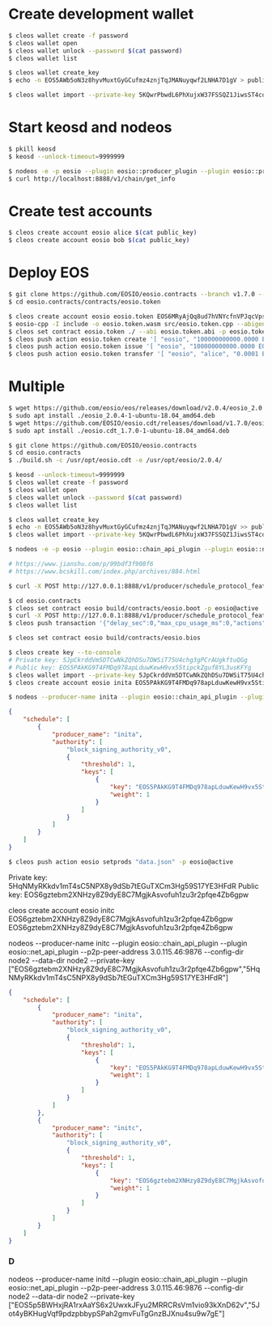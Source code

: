 # Create development wallet

```sh
$ cleos wallet create -f password
$ cleos wallet open
$ cleos wallet unlock --password $(cat password)
$ cleos wallet list

$ cleos wallet create_key
$ echo -n EOS5AWb5oN3z8hyvMuxtGyGCufmz4znjTqJMANuyqwf2LNHA7D1gV > public_key

$ cleos wallet import --private-key 5KQwrPbwdL6PhXujxW37FSSQZ1JiwsST4cqQzDeyXtP79zkvFD3
```

# Start keosd and nodeos

```sh
$ pkill keosd
$ keosd --unlock-timeout=9999999

$ nodeos -e -p eosio --plugin eosio::producer_plugin --plugin eosio::producer_api_plugin --plugin eosio::chain_api_plugin --plugin eosio::http_plugin --plugin eosio::history_plugin --plugin eosio::history_api_plugin --filter-on="*" --access-control-allow-origin='*' --contracts-console --http-validate-host=false --verbose-http-errors --max-transaction-time 31536000
$ curl http://localhost:8888/v1/chain/get_info
```

# Create test accounts

```sh
$ cleos create account eosio alice $(cat public_key)
$ cleos create account eosio bob $(cat public_key)
```

# Deploy EOS

```sh
$ git clone https://github.com/EOSIO/eosio.contracts --branch v1.7.0 --single-branch
$ cd eosio.contracts/contracts/eosio.token

$ cleos create account eosio eosio.token EOS6MRyAjQq8ud7hVNYcfnVPJqcVpscN5So8BhtHuGYqET5GDW5CV
$ eosio-cpp -I include -o eosio.token.wasm src/eosio.token.cpp --abigen
$ cleos set contract eosio.token ./ --abi eosio.token.abi -p eosio.token@active
$ cleos push action eosio.token create '[ "eosio", "100000000000.0000 EOS"]' -p eosio.token@active
$ cleos push action eosio.token issue '[ "eosio", "100000000000.0000 EOS", "memo" ]' -p eosio@active
$ cleos push action eosio.token transfer '[ "eosio", "alice", "0.0001 EOS", "memo" ]' -p eosio@active
```

# Multiple

```sh
$ wget https://github.com/eosio/eos/releases/download/v2.0.4/eosio_2.0.4-1-ubuntu-18.04_amd64.deb
$ sudo apt install ./eosio_2.0.4-1-ubuntu-18.04_amd64.deb
$ wget https://github.com/EOSIO/eosio.cdt/releases/download/v1.7.0/eosio.cdt_1.7.0-1-ubuntu-18.04_amd64.deb
$ sudo apt install ./eosio.cdt_1.7.0-1-ubuntu-18.04_amd64.deb

$ git clone https://github.com/EOSIO/eosio.contracts
$ cd eosio.contracts
$ ./build.sh -c /usr/opt/eosio.cdt -e /usr/opt/eosio/2.0.4/
```

```sh
$ keosd --unlock-timeout=9999999
$ cleos wallet create -f password
$ cleos wallet open
$ cleos wallet unlock --password $(cat password)
$ cleos wallet list

$ cleos wallet create_key
$ echo -n EOS5AWb5oN3z8hyvMuxtGyGCufmz4znjTqJMANuyqwf2LNHA7D1gV >> public_key
$ cleos wallet import --private-key 5KQwrPbwdL6PhXujxW37FSSQZ1JiwsST4cqQzDeyXtP79zkvFD3
```

```sh
$ nodeos -e -p eosio --plugin eosio::chain_api_plugin --plugin eosio::net_api_plugin --plugin eosio::producer_api_plugin

# https://www.jianshu.com/p/99bdf3f908f6
# https://www.bcskill.com/index.php/archives/884.html

$ curl -X POST http://127.0.0.1:8888/v1/producer/schedule_protocol_feature_activations -d '{"protocol_features_to_activate": ["0ec7e080177b2c02b278d5088611686b49d739925a92d9bfcacd7fc6b74053bd"]}' | jq

$ cd eosio.contracts
$ cleos set contract eosio build/contracts/eosio.boot -p eosio@active
$ curl -X POST http://127.0.0.1:8888/v1/producer/schedule_protocol_feature_activations -d '{"protocol_features_to_activate": ["299dcb6af692324b899b39f16d5a530a33062804e41f09dc97e9f156b4476707"]}' | jq
$ cleos push transaction '{"delay_sec":0,"max_cpu_usage_ms":0,"actions":[{"account":"eosio","name":"activate","data":{"feature_digest":"299dcb6af692324b899b39f16d5a530a33062804e41f09dc97e9f156b4476707"},"authorization":[{"actor":"eosio","permission":"active"}]}]}'

$ cleos set contract eosio build/contracts/eosio.bios
```

```sh
$ cleos create key --to-console
# Private key: 5JpCkrddVm5DTCwNkZQhDSu7DWSiT75U4chg3gPCrAUgkftuQGg
# Public key: EOS5PAkKG9T4FMDq978apLduwKewH9vx5StipckZguf8YL3usKFYg
$ cleos wallet import --private-key 5JpCkrddVm5DTCwNkZQhDSu7DWSiT75U4chg3gPCrAUgkftuQGg
$ cleos create account eosio inita EOS5PAkKG9T4FMDq978apLduwKewH9vx5StipckZguf8YL3usKFYg EOS5PAkKG9T4FMDq978apLduwKewH9vx5StipckZguf8YL3usKFYg
```

```sh
$ nodeos --producer-name inita --plugin eosio::chain_api_plugin --plugin eosio::net_api_plugin --http-server-address 127.0.0.1:8889 --p2p-listen-endpoint 127.0.0.1:9877 --p2p-peer-address 127.0.0.1:9876 --config-dir node2 --data-dir node2 --private-key [\"EOS5PAkKG9T4FMDq978apLduwKewH9vx5StipckZguf8YL3usKFYg\",\"5JpCkrddVm5DTCwNkZQhDSu7DWSiT75U4chg3gPCrAUgkftuQGg\"]
```

```json
{
    "schedule": [
        {
            "producer_name": "inita",
            "authority": [
                "block_signing_authority_v0",
                {
                    "threshold": 1,
                    "keys": [
                        {
                            "key": "EOS5PAkKG9T4FMDq978apLduwKewH9vx5StipckZguf8YL3usKFYg",
                            "weight": 1
                        }
                    ]
                }
            ]
        }
    ]
}
```

```sh
$ cleos push action eosio setprods "data.json" -p eosio@active
```


Private key: 5HqNMyRKkdv1mT4sC5NPX8y9dSb7tEGuTXCm3Hg59S17YE3HFdR
Public key: EOS6gztebm2XNHzy8Z9dyE8C7MgjkAsvofuh1zu3r2pfqe4Zb6gpw


cleos create account eosio initc EOS6gztebm2XNHzy8Z9dyE8C7MgjkAsvofuh1zu3r2pfqe4Zb6gpw EOS6gztebm2XNHzy8Z9dyE8C7MgjkAsvofuh1zu3r2pfqe4Zb6gpw

nodeos --producer-name initc --plugin eosio::chain_api_plugin --plugin eosio::net_api_plugin --p2p-peer-address 3.0.115.46:9876 --config-dir node2 --data-dir node2 --private-key [\"EOS6gztebm2XNHzy8Z9dyE8C7MgjkAsvofuh1zu3r2pfqe4Zb6gpw\",\"5HqNMyRKkdv1mT4sC5NPX8y9dSb7tEGuTXCm3Hg59S17YE3HFdR\"]

```json
{
    "schedule": [
        {
            "producer_name": "inita",
            "authority": [
                "block_signing_authority_v0",
                {
                    "threshold": 1,
                    "keys": [
                        {
                            "key": "EOS5PAkKG9T4FMDq978apLduwKewH9vx5StipckZguf8YL3usKFYg",
                            "weight": 1
                        }
                    ]
                }
            ]
        },
        {
            "producer_name": "initc",
            "authority": [
                "block_signing_authority_v0",
                {
                    "threshold": 1,
                    "keys": [
                        {
                            "key": "EOS6gztebm2XNHzy8Z9dyE8C7MgjkAsvofuh1zu3r2pfqe4Zb6gpw",
                            "weight": 1
                        }
                    ]
                }
            ]
        }
    ]
}
```

### D

nodeos --producer-name initd --plugin eosio::chain_api_plugin --plugin eosio::net_api_plugin --p2p-peer-address 3.0.115.46:9876 --config-dir node2 --data-dir node2 --private-key [\"EOS5p5BWHxjRA1rxAaYS6x2UwxkJFyu2MRRCRsVm1vio93kXnD62v\",\"5Jot4yBKHugVqf9pdzpbbypSPah2gmvFuTgGnzBJXnu4su9w7gE\"]

